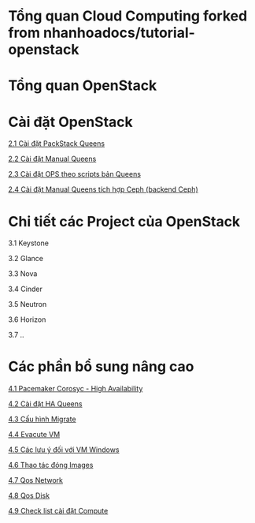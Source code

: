 # Tổng quan Cloud Computing  forked from nhanhoadocs/tutorial-openstack

# Tổng quan OpenStack 

# Cài đặt OpenStack 

[2.1 Cài đặt PackStack Queens](docs/setup/packstack.md)

[2.2 Cài đặt Manual Queens](docs/setup/manual_install.md)

[2.3 Cài đặt OPS theo scripts bản Queens](https://github.com/uncelvel/openstack-tools/blob/master/docs/openstack-queens-CentOS7-scripts.md)

[2.4 Cài đặt Manual Queens tích hợp Ceph (backend Ceph)](https://github.com/uncelvel/tutorial-ceph/blob/master/docs/operating/ceph-vs-openstack.md)

# Chi tiết các Project của OpenStack 

3.1 Keystone

3.2 Glance

3.3 Nova

3.4 Cinder

3.5 Neutron

3.6 Horizon 

3.7 ..

# Các phần bổ sung nâng cao 

[4.1 Pacemaker Corosyc - High Availability](https://github.com/uncelvel/ghichep-pacemaker-corosync)

[4.2 Cài đặt HA Queens](https://github.com/uncelvel/tutorial-openstackHA/)

[4.3 Cấu hình Migrate](docs/other/cau_hinh_migrate.md)

[4.4 Evacute VM](docs/other/evacute_vm.md)

[4.5 Các lưu ý đối với VM Windows](docs/other/VM_windows.md)

[4.6 Thao tác đóng Images](https://github.com/uncelvel/create-images-openstack)

[4.7 Qos Network](docs/other/qos_network.md)

[4.8 Qos Disk](docs/other/qos_disk.md)

[4.9 Check list cài đặt Compute](docs/other/check_list_compute.md)

[](docs/other/multi-region.md)
